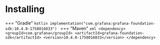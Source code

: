 # Installing

=== "Gradle"
    ```kotlin
    implementation("com.grafana:grafana-foundation-sdk:10.4.0-1758016033")
    ```
=== "Maven"
    ```xml
    <dependency>
        <groupId>com.grafana</groupId>
        <artifactId>grafana-foundation-sdk</artifactId>
        <version>10.4.0-1758016033</version>
    </dependency>
    ```
